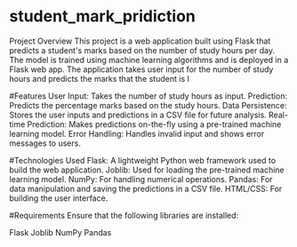 # student_mark_pridiction
Project Overview This project is a web application built using Flask that predicts a student's marks based on the number of study hours per day. The model is trained using machine learning algorithms and is deployed in a Flask web app. The application takes user input for the number of study hours and predicts the marks that the student is l

#Features
User Input: Takes the number of study hours as input.
Prediction: Predicts the percentage marks based on the study hours.
Data Persistence: Stores the user inputs and predictions in a CSV file for future analysis.
Real-time Prediction: Makes predictions on-the-fly using a pre-trained machine learning model.
Error Handling: Handles invalid input and shows error messages to users.

#Technologies Used
Flask: A lightweight Python web framework used to build the web application.
Joblib: Used for loading the pre-trained machine learning model.
NumPy: For handling numerical operations.
Pandas: For data manipulation and saving the predictions in a CSV file.
HTML/CSS: For building the user interface.

#Requirements
Ensure that the following libraries are installed:

Flask
Joblib
NumPy
Pandas
